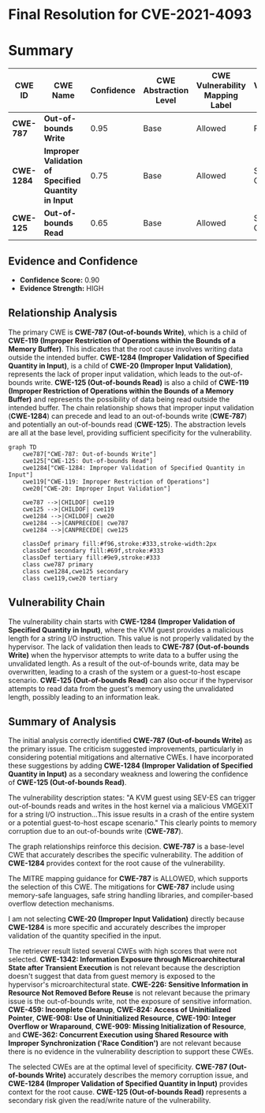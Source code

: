 # Final Resolution for CVE-2021-4093

# Summary
| CWE ID | CWE Name | Confidence | CWE Abstraction Level | CWE Vulnerability Mapping Label | CWE-Vulnerability Mapping Notes |
|---|---|---|---|---|---|
| **CWE-787** | **Out-of-bounds Write** | 0.95 | Base | Allowed | Primary CWE |
| **CWE-1284** | **Improper Validation of Specified Quantity in Input** | 0.75 | Base | Allowed | Secondary Candidate |
| **CWE-125** | **Out-of-bounds Read** | 0.65 | Base | Allowed | Secondary Candidate |

## Evidence and Confidence

*   **Confidence Score:** 0.90
*   **Evidence Strength:** HIGH

## Relationship Analysis
The primary CWE is **CWE-787 (Out-of-bounds Write)**, which is a child of **CWE-119 (Improper Restriction of Operations within the Bounds of a Memory Buffer)**. This indicates that the root cause involves writing data outside the intended buffer. **CWE-1284 (Improper Validation of Specified Quantity in Input)**, is a child of **CWE-20 (Improper Input Validation)**, represents the lack of proper input validation, which leads to the out-of-bounds write. **CWE-125 (Out-of-bounds Read)** is also a child of **CWE-119 (Improper Restriction of Operations within the Bounds of a Memory Buffer)** and represents the possibility of data being read outside the intended buffer. The chain relationship shows that improper input validation (**CWE-1284**) can precede and lead to an out-of-bounds write (**CWE-787**) and potentially an out-of-bounds read (**CWE-125**). The abstraction levels are all at the base level, providing sufficient specificity for the vulnerability.

```mermaid
graph TD
    cwe787["CWE-787: Out-of-bounds Write"]
    cwe125["CWE-125: Out-of-bounds Read"]
    cwe1284["CWE-1284: Improper Validation of Specified Quantity in Input"]
    cwe119["CWE-119: Improper Restriction of Operations"]
    cwe20["CWE-20: Improper Input Validation"]

    cwe787 -->|CHILDOF| cwe119
    cwe125 -->|CHILDOF| cwe119
    cwe1284 -->|CHILDOF| cwe20
    cwe1284 -->|CANPRECEDE| cwe787
    cwe1284 -->|CANPRECEDE| cwe125

    classDef primary fill:#f96,stroke:#333,stroke-width:2px
    classDef secondary fill:#69f,stroke:#333
    classDef tertiary fill:#9e9,stroke:#333
    class cwe787 primary
    class cwe1284,cwe125 secondary
    class cwe119,cwe20 tertiary
```

## Vulnerability Chain
The vulnerability chain starts with **CWE-1284 (Improper Validation of Specified Quantity in Input)**, where the KVM guest provides a malicious length for a string I/O instruction. This value is not properly validated by the hypervisor. The lack of validation then leads to **CWE-787 (Out-of-bounds Write)** when the hypervisor attempts to write data to a buffer using the unvalidated length. As a result of the out-of-bounds write, data may be overwritten, leading to a crash of the system or a guest-to-host escape scenario. **CWE-125 (Out-of-bounds Read)** can also occur if the hypervisor attempts to read data from the guest's memory using the unvalidated length, possibly leading to an information leak.

## Summary of Analysis
The initial analysis correctly identified **CWE-787 (Out-of-bounds Write)** as the primary issue. The criticism suggested improvements, particularly in considering potential mitigations and alternative CWEs. I have incorporated these suggestions by adding **CWE-1284 (Improper Validation of Specified Quantity in Input)** as a secondary weakness and lowering the confidence of **CWE-125 (Out-of-bounds Read)**.

The vulnerability description states: "A KVM guest using SEV-ES can trigger out-of-bounds reads and writes in the host kernel via a malicious VMGEXIT for a string I/O instruction...This issue results in a crash of the entire system or a potential guest-to-host escape scenario." This clearly points to memory corruption due to an out-of-bounds write (**CWE-787**).

The graph relationships reinforce this decision. **CWE-787** is a base-level CWE that accurately describes the specific vulnerability. The addition of **CWE-1284** provides context for the root cause of the vulnerability.

The MITRE mapping guidance for **CWE-787** is ALLOWED, which supports the selection of this CWE. The mitigations for **CWE-787** include using memory-safe languages, safe string handling libraries, and compiler-based overflow detection mechanisms.

I am not selecting **CWE-20 (Improper Input Validation)** directly because **CWE-1284** is more specific and accurately describes the improper validation of the quantity specified in the input.

The retriever result listed several CWEs with high scores that were not selected. **CWE-1342: Information Exposure through Microarchitectural State after Transient Execution** is not relevant because the description doesn't suggest that data from guest memory is exposed to the hypervisor's microarchitectural state. **CWE-226: Sensitive Information in Resource Not Removed Before Reuse** is not relevant because the primary issue is the out-of-bounds write, not the exposure of sensitive information. **CWE-459: Incomplete Cleanup**, **CWE-824: Access of Uninitialized Pointer**, **CWE-908: Use of Uninitialized Resource**, **CWE-190: Integer Overflow or Wraparound**, **CWE-909: Missing Initialization of Resource**, and **CWE-362: Concurrent Execution using Shared Resource with Improper Synchronization ('Race Condition')** are not relevant because there is no evidence in the vulnerability description to support these CWEs.

The selected CWEs are at the optimal level of specificity. **CWE-787 (Out-of-bounds Write)** accurately describes the memory corruption issue, and **CWE-1284 (Improper Validation of Specified Quantity in Input)** provides context for the root cause. **CWE-125 (Out-of-bounds Read)** represents a secondary risk given the read/write nature of the vulnerability.